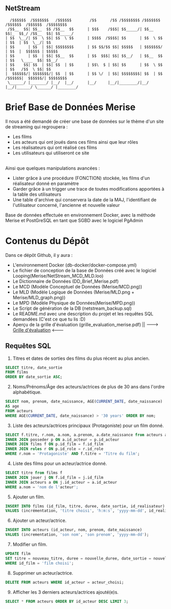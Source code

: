 ## NetStream
```
  /$$$$$$  /$$$$$$$   /$$$$$$        /$$      /$$ /$$$$$$$$ /$$$$$$$  /$$$$$$  /$$$$$$  /$$$$$$$$
 /$$__  $$| $$__  $$ /$$__  $$      | $$$    /$$$| $$_____/| $$__  $$|_  $$_/ /$$__  $$| $$_____/
| $$  \__/| $$  \ $$| $$  \ $$      | $$$$  /$$$$| $$      | $$  \ $$  | $$  | $$  \__/| $$      
| $$      | $$  | $$| $$$$$$$$      | $$ $$/$$ $$| $$$$$   | $$$$$$$/  | $$  |  $$$$$$ | $$$$$   
| $$      | $$  | $$| $$__  $$      | $$  $$$| $$| $$__/   | $$__  $$  | $$   \____  $$| $$__/   
| $$    $$| $$  | $$| $$  | $$      | $$\  $ | $$| $$      | $$  \ $$  | $$   /$$  \ $$| $$      
|  $$$$$$/| $$$$$$$/| $$  | $$      | $$ \/  | $$| $$$$$$$$| $$  | $$ /$$$$$$|  $$$$$$/| $$$$$$$$
 \______/ |_______/ |__/  |__/      |__/     |__/|________/|__/  |__/|______/ \______/ |________/
 ``` 

# Brief Base de Données Merise

Il nous a été demandé de créer une base de données sur le thème d'un site de streaming qui regroupera :
<ul>
  <li>Les films</li>
  <li>Les acteurs qui ont joués dans ces films ainsi que leur rôles</li>
  <li>Les réalisateurs qui ont réalisé ces films</li>
  <li>Les utilisateurs qui utiliseront ce site</li>
</ul>
  <br>
  Ainsi que quelques manipulations avancées : <br>
<ul>
  <li>Lister grâce à une procédure (FONCTION) stockée, les films d'un réalisateur donné en paramètre</li>
  <li>Garder grâce à un trigger une trace de toutes modifications apportées à la table des utilisateurs</li>
  <li>Une table d'archive qui conservera la date de la MAJ, l'identifiant de l'utilisateur concerné, l'ancienne et nouvelle valeur</li>
</ul>
Base de données effectuée en environnement Docker, avec la méthode Merise et PostGreSQL en tant que SGBD avec le logiciel PgAdmin

# Contenus du Dépôt

Dans ce dépôt Github, il y aura :
<ul>
  <li>L'environnement Docker (db-docker/docker-compose.yml)</li>
  <li>Le fichier de conception de la base de Données créé avec le logiciel Looping(Merise/NetStream_MCD_MLD.loo)</li>
  <li>Le Dictionnaire de Données (DD_Brief_Merise.pdf)</li>
  <li>Le MCD (Modèle Conceptuel de Données (Merise/MCD.png))</li>
  <li>Le MLD (Modèle Logique de Données (Merise/MLD.png + Merise/MLD_graph.png))</li>
  <li>Le MPD (Modèle Physique de Données(Merise/MPD.png))</li>
  <li>Le Script de génération de la DB (netstream_backup.sql)</li>
  <li>Le README.md avec une description du projet et les requêtes SQL demandées (C'est ce que tu lis :D)
  <li>Aperçu de la grille d'évaluation (grille_evaluation_merise.pdf) || ---> <a href="https://docs.google.com/spreadsheets/d/147PGlYBUetaSLrmVvML7RWyfWAi7CRKdZ2ER823TZco/edit?usp=sharing">Grille d'évaluation</a> <---</li>
</ul>

## Requêtes SQL

1. Titres et dates de sorties des films du plus récent au plus ancien.

``` sql 
SELECT titre, date_sortie 
FROM films 
ORDER BY date_sortie ASC;
```

2. Noms/Prénoms/Âge des acteurs/actrices de plus de 30 ans dans l'ordre alphabétique.

``` sql
SELECT nom, prenom, date_naissance, AGE(CURRENT_DATE, date_naissance) 
AS age 
FROM acteurs 
WHERE AGE(CURRENT_DATE, date_naissance) > '30 years' ORDER BY nom;
```

3. Liste des acteurs/actrices principaux (Protagoniste) pour un film donné.

``` sql
SELECT f.titre, r.nom, a.nom, a.prenom, a.date_naissance from acteurs a
INNER JOIN posseder p ON a.id_acteur = p.id_acteur
INNER JOIN films f ON p.id_film = f.id_film
INNER JOIN roles r ON p.id_role = r.id_role
WHERE r.nom = 'Protagoniste' AND f.titre = 'Titre du film';
```

4. Liste des films pour un acteur/actrice donné.

``` sql
SELECT titre from films f
INNER JOIN jouer j ON f.id_film = j.id_film
INNER JOIN acteurs a ON j.id_acteur = a.id_acteur
WHERE a.nom = 'nom de l'acteur';
```

5. Ajouter un film.

``` sql  
INSERT INTO films (id_film, titre, duree, date_sortie, id_realisateur)
VALUES (incrémentation, 'titre choisi', 'h:m:s', 'yyyy-mm-dd', id_realisateur);
```

6. Ajouter un acteur/actrice.

``` sql 
INSERT INTO acteurs (id_acteur, nom, prenom, date_naissance)
VALUES (incrementation, 'son nom', 'son prenom', 'yyyy-mm-dd');
```

7. Modifier un film.

``` sql 
UPDATE film
SET titre = nouveau_titre, duree = nouvelle_duree, date_sortie = nouvelle_date, id_realisateur = nouveau_realisateur
WHERE id_film = 'film choisi';
```

8. Supprimer un acteur/actrice.

``` sql  
DELETE FROM acteurs WHERE id_acteur = acteur_choisi;
```

9. Afficher les 3 derniers acteurs/actrices ajouté(e)s.

``` sql  
SELECT * FROM acteurs ORDER BY id_acteur DESC LIMIT 3;
```
